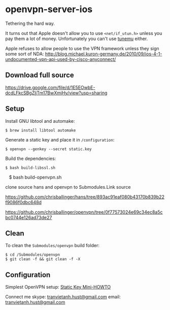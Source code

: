 openvpn-server-ios
==================

Tethering the hard way.

It turns out that Apple doesn't allow you to use `<net/if_utun.h>` unless you pay them a lot of money. Unfortunately you can't use [tunemu](https://github.com/friedrich/hans/blob/master/src/tunemu.c) either. 

Apple refuses to allow people to use the VPN framework unless they sign some sort of NDA: http://blog.michael.kuron-germany.de/2010/09/ios-4-1-undocumented-vpn-api-used-by-cisco-anyconnect/

## Download full source

https://drive.google.com/file/d/1E5EOwbE-dcdLFkcSBgZljTm17BwXmjHy/view?usp=sharing

## Setup

Install GNU libtool and automake:

	$ brew install libtool automake
	
Generate a static key and place it in `/configuration`: 

	$ openvpn --genkey --secret static.key
	
Build the dependencies:

    $ bash build-libssl.sh
    $ bash build-openvpn.sh

clone source hans and openvpn to Submodules.Link source

https://github.com/chrisballinger/hans/tree/893ac91eaf080b43170b839b22f9086f0dbc648d

https://github.com/chrisballinger/openvpn/tree/0f77573024e69c34ec8a5cbc0744e126ad73de27
## Clean

To clean the `Submodules/openvpn` build folder:
	
	$ cd /Submodules/openvpn
    $ git clean -f && git clean -f -X
    
## Configuration

Simplest OpenVPN setup: [Static Key Mini-HOWTO](http://openvpn.net/index.php/open-source/documentation/miscellaneous/78-static-key-mini-howto.html)

Connect me
skype: tranvietanh.hust@gmail.com
email: tranvietanh.hust@gmail.com

